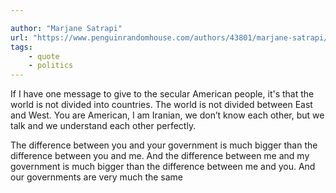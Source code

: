```yaml
---

author: "Marjane Satrapi"
url: "https://www.penguinrandomhouse.com/authors/43801/marjane-satrapi/"
tags: 
    - quote
    - politics
---
```


If I have one message to give to the secular American people, it's that the world is not divided into countries. The world is not divided between East and West. You are American, I am Iranian, we don’t know each other, but we talk and we understand each other perfectly.

The difference between you and your government is much bigger than the difference between you and me. And the difference between me and my government is much bigger than the difference between me and you. And our governments are very much the same